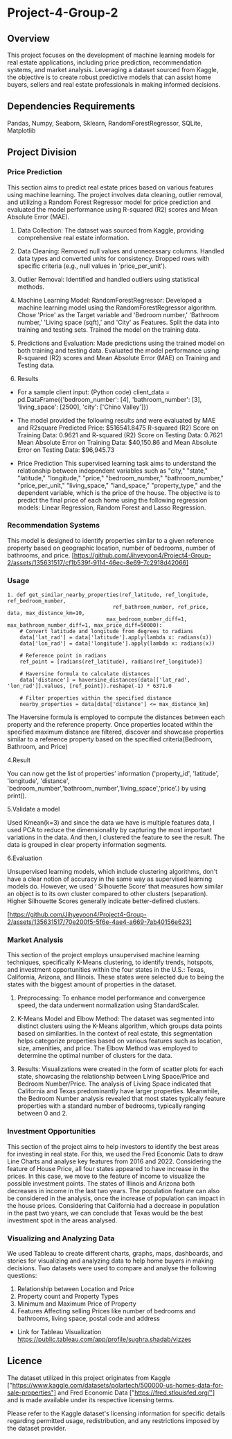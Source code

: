 # Project-4-Group-2

## Overview 
This project focuses on the development of machine learning models for real estate applications, including price prediction, recommendation systems, and market analysis. Leveraging a dataset sourced from Kaggle, the objective is to create robust predictive models that can assist home buyers, sellers and real estate professionals in making informed decisions.

## Dependencies Requirements
Pandas, Numpy, Seaborn, Sklearn, RandomForestRegressor, SQLite, Matplotlib

## Project Division

### Price Prediction

This section aims to predict real estate prices based on various features using machine learning. The project involves data cleaning, outlier removal, and utilizing a Random Forest Regressor model for price prediction and evaluated the model performance using R-squared (R2) scores and Mean Absolute Error (MAE).

1. Data Collection:
The dataset was sourced from Kaggle, providing comprehensive real estate information.

2. Data Cleaning:
Removed null values and unnecessary columns.
Handled data types and converted units for consistency.
Dropped rows with specific criteria (e.g., null values in 'price_per_unit').

3. Outlier Removal:
Identified and handled outliers using statistical methods.

4. Machine Learning Model: RandomForestRegressor:
Developed a machine learning model using the RandomForestRegressor algorithm.
Chose 'Price' as the Target variable and 'Bedroom number,' 'Bathroom number,' 'Living space (sqft),' and 'City' as Features.
Split the data into training and testing sets.
Trained the model on the training data.

5. Predictions and Evaluation:
Made predictions using the trained model on both training and testing data.
Evaluated the model performance using R-squared (R2) scores and Mean Absolute Error (MAE) on Training and Testing data.

6. Results
- For a sample client input:
(Python code) client_data = pd.DataFrame({'bedroom_number': [4], 'bathroom_number': [3], 'living_space': [2500], 'city': ['Chino Valley']})

- The model provided the following results and were evaluated by MAE and R2square
Predicted Price: $516541.8475 
R-squared (R2) Score on Training Data: 0.9621 and R-squared (R2) Score on Testing Data: 0.7621 
Mean Absolute Error on Training Data: $40,150.86 and Mean Absolute Error on Testing Data: $96,945.73

 - Price Prediction
This supervised learning task aims to understand the relationship between independent variables such as "city," "state," "latitude," "longitude," "price," "bedroom_number," "bathroom_number," "price_per_unit," "living_space," "land_space," "property_type," and the dependent variable, which is the price of the house. The objective is to predict the final price of each home using the following regression models: Linear Regression, Random Forest and Lasso Regression.

### Recommendation Systems

This model is designed to identify properties similar to a given reference property based on geographic location, number of bedrooms, number of bathrooms, and price. [https://github.com/Jihyeyoon4/Project4-Group-2/assets/135631517/cf1b539f-9114-46ec-8e69-7c2918d42066]


### Usage
```
1. def get_similar_nearby_properties(ref_latitude, ref_longitude, ref_bedroom_number, 
                                  ref_bathroom_number, ref_price, data, max_distance_km=10,
                                max_bedroom_number_diff=1, max_bathroom_number_diff=1, max_price_diff=50000):
    # Convert latitude and longitude from degrees to radians
    data['lat_rad'] = data['latitude'].apply(lambda x: radians(x))
    data['lon_rad'] = data['longitude'].apply(lambda x: radians(x))

    # Reference point in radians
    ref_point = [radians(ref_latitude), radians(ref_longitude)]

    # Haversine formula to calculate distances
    data['distance'] = haversine_distances(data[['lat_rad', 'lon_rad']].values, [ref_point]).reshape(-1) * 6371.0

    # Filter properties within the specified distance
    nearby_properties = data[data['distance'] <= max_distance_km]

```
The Haversine formula is employed to compute the distances between each property and the reference property. Once properties located within the specified maximum distance are filtered, discover and showcase properties similar to a reference property based on the specified criteria(Bedroom, Bathroom, and Price)

4.Result

You can now get the list of properties’ information ('property_id', 'latitude', 'longitude', 'distance', 'bedroom_number','bathroom_number','living_space','price’.) by using print().
 

5.Validate a model

 Used Kmean(k=3) and since the data we have is multiple features data, I used PCA to reduce the dimensionality by capturing the most important variations in the data. And then, I clustered the feature to see the result. The data is grouped in clear property information segments.

6.Evaluation

Unsupervised learning models, which include clustering algorithms, don't have a clear notion of accuracy in the same way as supervised learning models do. However, we used ‘ Silhouette Score’ that measures how similar an object is to its own cluster compared to other clusters (separation). Higher Silhouette Scores generally indicate better-defined clusters. 
 
[https://github.com/Jihyeyoon4/Project4-Group-2/assets/135631517/70e200f5-5f6e-4ae4-a669-7ab40156e623]

### Market Analysis
This section of the project employs unsupervised machine learning techniques, specifically K-Means clustering, to identify trends, hotspots, and investment opportunities within the four states in the U.S.: Texas, California, Arizona, and Illinois. These states were selected due to being the states with the biggest amount of properties in the dataset.

1. Preprocessing:
To enhance model performance and convergence speed, the data underwent normalization using StandardScaler.

2. K-Means Model and Elbow Method:
The dataset was segmented into distinct clusters using the K-Means algorithm, which groups data points based on similarities. In the context of real estate, this segmentation helps categorize properties based on various features such as location, size, amenities, and price. The Elbow Method was employed to determine the optimal number of clusters for the data.

3. Results:
Visualizations were created in the form of scatter plots for each state, showcasing the relationship between Living Space/Price and Bedroom Number/Price. The analysis of Living Space indicated that California and Texas predominantly have larger properties. Meanwhile, the Bedroom Number analysis revealed that most states typically feature properties with a standard number of bedrooms, typically ranging between 0 and 2.

### Investment Opportunities 

This section of the project aims to help investors to identify the best areas for investing in real state. For this, we used the Fred Economic Data to draw Line Charts and analyse key features from 2016 and 2022. 
Considering the feature of House Price, all four states appeared to have increase in the prices. In this case, we move to the feature of income to visualize the possible investment points. The states of Illinois and Arizona both decreases in income in the last two years. 
The population feature can also be considered in the analysis, once the increase of population can impact in the house prices. Considering that California had a decrease in population in the past two years, we can conclude that Texas would be the best investment spot in the areas analysed. 

### Visualizing and Analyzing Data

We used Tableau to create different charts, graphs, maps, dashboards, and stories for visualizing and analyzing data to help home buyers in making decisions. Two datasets were used to compare and analyse the following questions: 

1. Relationship between Location and Price
2. Property count and Property Types
3. Minimum and Maximum Price of Property 
4. Features Affecting selling Prices like number of bedrooms and bathrooms, living space, postal code and address

- Link for Tableau Visualization         https://public.tableau.com/app/profile/sughra.shadab/vizzes

## Licence 
The dataset utilized in this project originates from Kaggle ["https://www.kaggle.com/datasets/polartech/500000-us-homes-data-for-sale-properties"] and Fred Economic Data ["https://fred.stlouisfed.org/"] and is made available under its respective licensing terms.

Please refer to the Kaggle dataset's licensing information for specific details regarding permitted usage, redistribution, and any restrictions imposed by the dataset provider.
